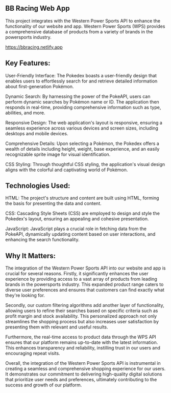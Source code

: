 
## BB Racing Web App

This project integrates with the Western Power Sports API to enhance the functionality of our website and app. Western Power Sports (WPS) provides a comprehensive database of products from a variety of brands in the powersports industry.

https://bbracing.netlify.app

## Key Features:
User-Friendly Interface: The Pokedex boasts a user-friendly design that enables users to effortlessly search for and retrieve detailed information about first-generation Pokémon.

Dynamic Search: By harnessing the power of the PokeAPI, users can perform dynamic searches by Pokémon name or ID. The application then responds in real-time, providing comprehensive information such as type, abilities, and more.

Responsive Design: The web application's layout is responsive, ensuring a seamless experience across various devices and screen sizes, including desktops and mobile devices.

Comprehensive Details: Upon selecting a Pokémon, the Pokedex offers a wealth of details including height, weight, base experience, and an easily recognizable sprite image for visual identification.

CSS Styling: Through thoughtful CSS styling, the application's visual design aligns with the colorful and captivating world of Pokémon.

## Technologies Used:
HTML: The project's structure and content are built using HTML, forming the basis for presenting the data and content.

CSS: Cascading Style Sheets (CSS) are employed to design and style the Pokedex's layout, ensuring an appealing and cohesive presentation.

JavaScript: JavaScript plays a crucial role in fetching data from the PokeAPI, dynamically updating content based on user interactions, and enhancing the search functionality.

## Why It Matters:
The integration of the Western Power Sports API into our website and app is crucial for several reasons. Firstly, it significantly enhances the user experience by providing access to a vast array of products from leading brands in the powersports industry. This expanded product range caters to diverse user preferences and ensures that customers can find exactly what they're looking for.

Secondly, our custom filtering algorithms add another layer of functionality, allowing users to refine their searches based on specific criteria such as profit margin and stock availability. This personalized approach not only streamlines the shopping process but also increases user satisfaction by presenting them with relevant and useful results.

Furthermore, the real-time access to product data through the WPS API ensures that our platform remains up-to-date with the latest information. This enhances transparency and reliability, instilling trust in our users and encouraging repeat visits.

Overall, the integration of the Western Power Sports API is instrumental in creating a seamless and comprehensive shopping experience for our users. It demonstrates our commitment to delivering high-quality digital solutions that prioritize user needs and preferences, ultimately contributing to the success and growth of our platform.


